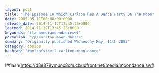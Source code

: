 ```yaml
---
layout: post
title: "The Episode In Which Carlton Has A Dance Party On The Moon"
date: 2005-05-11T00:00:00+0000
release_date: 2014-11-12T13:45:26+0000
lastmod: 2014-11-12T13:45:26+0000
keywords: "flashmediamoondanceswf"
permalink: "/p/carlton-moon-dance/"
summary: "Originally published Wednesday May, 11th 2005"
category: comics
hashtag: "#axisofstevil_carlton-moon-dance"
---
```


!#flash(https://d3e878vmunx8cm.cloudfront.net/media/moondance.swf)
